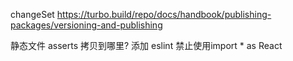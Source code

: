 changeSet https://turbo.build/repo/docs/handbook/publishing-packages/versioning-and-publishing

静态文件 asserts 拷贝到哪里?
添加 eslint 禁止使用import \* as React
